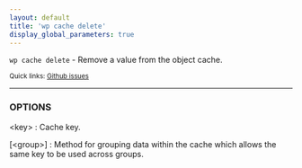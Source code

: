 ```yaml
---
layout: default
title: 'wp cache delete'
display_global_parameters: true
---
```


`wp cache delete` - Remove a value from the object cache.

<small>Quick links: <a href="https://github.com/wp-cli/wp-cli/issues?q=is%3Aopen+label%3Acommand%3Acache-delete+sort%3Aupdated-desc">Github issues</a></small>

<hr />

### OPTIONS

&lt;key&gt;
: Cache key.

[&lt;group&gt;]
: Method for grouping data within the cache which allows the same key to be used across groups.



